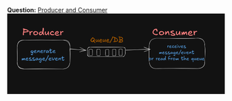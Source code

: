 
**Question:** [Producer and Consumer](./Producer_Consumer.go) <br>
![alt text](./images/producer_consumer.png)